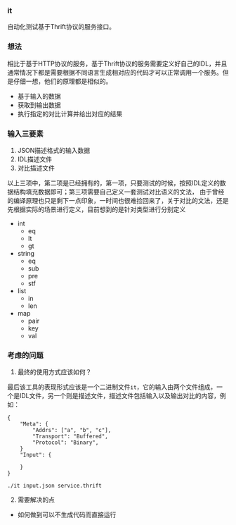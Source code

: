 ### it

自动化测试基于Thrift协议的服务接口。


### 想法

相比于基于HTTP协议的服务，基于Thrift协议的服务需要定义好自己的IDL，并且通常情况下都是需要根据不同语言生成相对应的代码才可以正常调用一个服务。但是仔细一想，他们的原理都是相似的。

* 基于输入的数据
* 获取到输出数据
* 执行指定的对比计算并给出对应的结果

### 输入三要素

1. JSON描述格式的输入数据
2. IDL描述文件
3. 对比描述文件

以上三项中，第二项是已经拥有的，第一项，只要测试的时候，按照IDL定义的数据结构填充数据即可；第三项需要自己定义一套测试对比语义的文法，
由于曾经的编译原理也只是剩下一点印象，一时间也很难捡回来了，关于对比的文法，还是先根据实际的场景进行定义，目前想到的是针对类型进行分别定义

* int
  * eq
  * lt
  * gt
* string
  * eq
  * sub
  * pre
  * stf
* list
  * in
  * len
* map
  * pair
  * key
  * val


### 考虑的问题

1. 最终的使用方式应该如何？

最后该工具的表现形式应该是一个二进制文件`it`，它的输入由两个文件组成，一个是IDL文件，另一个则是描述文件，描述文件包括输入以及输出对比的内容，例如：

    {
        "Meta": {
            "Addrs": ["a", "b", "c"],
            "Transport": "Buffered",
            "Protocol": "Binary",
        }
        "Input": {

        }
    }

    ./it input.json service.thrift

2. 需要解决的点

* 如何做到可以不生成代码而直接运行
